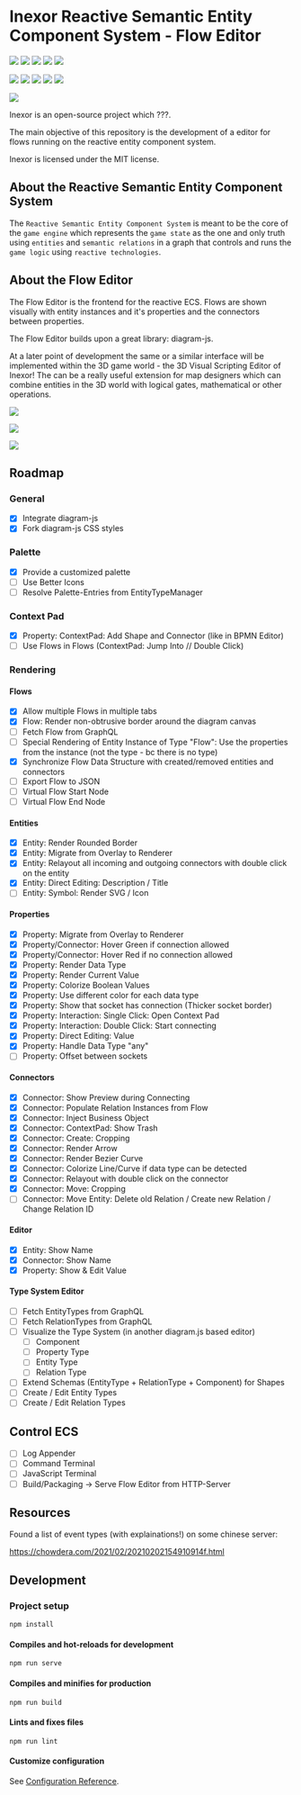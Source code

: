 # Inexor Reactive Semantic Entity Component System - Flow Editor

[<img src="https://img.shields.io/badge/Language-Rust-brightgreen">]()
[<img src="https://img.shields.io/badge/Platforms-Linux%20%26%20Windows-brightgreen">]()
[<img src="https://img.shields.io/github/workflow/status/aschaeffer/rust-ecs-ui/inexor-ecs-flow-editor">](https://github.com/aschaeffer/rust-ecs-ui/actions?query=workflow%3Ainexor-ecs-flow-editor)
[<img src="https://img.shields.io/github/license/aschaeffer/rust-ecs-ui">](https://github.com/aschaeffer/rust-ecs-ui/blob/main/LICENSE)
[<img src="https://img.shields.io/discord/698219248954376256?logo=discord">](https://discord.com/invite/acUW8k7)

[<img src="https://img.shields.io/github/contributors/aschaeffer/rust-ecs-ui">]()
[<img src="https://img.shields.io/github/downloads/aschaeffer/rust-ecs-ui/total?color=brightgreen">]()
[<img src="https://img.shields.io/github/last-commit/aschaeffer/rust-ecs-ui">]()
[<img src="https://img.shields.io/github/issues/aschaeffer/rust-ecs-ui">]()
[<img src="https://img.shields.io/github/languages/code-size/aschaeffer/rust-ecs-ui">]()

[<img src="https://raw.githubusercontent.com/aschaeffer/rust-ecs-ui/master/public/assets/inexor_2.png">]()

Inexor is an open-source project which ???.

The main objective of this repository is the development of a editor for flows running on the reactive entity component system.

Inexor is licensed under the MIT license.

## About the Reactive Semantic Entity Component System

The `Reactive Semantic Entity Component System` is meant to be the core of the `game engine` which represents the
`game state` as the one and only truth using `entities` and `semantic relations` in a graph that controls and runs
the `game logic` using `reactive technologies`.

## About the Flow Editor

The Flow Editor is the frontend for the reactive ECS. Flows are shown visually with entity instances and it's
properties and the connectors between properties.

The Flow Editor builds upon a great library: diagram-js.

At a later point of development the same or a similar interface will be implemented within the 3D game world - 
the 3D Visual Scripting Editor of Inexor! The can be a really useful extension for map designers which can
combine entities in the 3D world with logical gates, mathematical or other operations.

[<img src="https://raw.githubusercontent.com/aschaeffer/rust-ecs-ui/master/docs/screenshots/1.png">]()

[<img src="https://raw.githubusercontent.com/aschaeffer/rust-ecs-ui/master/docs/screenshots/2.png">]()

[<img src="https://raw.githubusercontent.com/aschaeffer/rust-ecs-ui/master/docs/screenshots/3.png">]()


## Roadmap

### General

- [x] Integrate diagram-js
- [x] Fork diagram-js CSS styles

### Palette

- [x] Provide a customized palette
- [ ] Use Better Icons
- [ ] Resolve Palette-Entries from EntityTypeManager

### Context Pad

- [x] Property: ContextPad: Add Shape and Connector (like in BPMN Editor)
- [ ] Use Flows in Flows (ContextPad: Jump Into // Double Click)

### Rendering

#### Flows

- [x] Allow multiple Flows in multiple tabs
- [x] Flow: Render non-obtrusive border around the diagram canvas
- [ ] Fetch Flow from GraphQL
- [ ] Special Rendering of Entity Instance of Type "Flow": Use the properties from the instance (not the type - bc there is no type)
- [x] Synchronize Flow Data Structure with created/removed entities and connectors
- [ ] Export Flow to JSON
- [ ] Virtual Flow Start Node
- [ ] Virtual Flow End Node

#### Entities

- [x] Entity: Render Rounded Border
- [x] Entity: Migrate from Overlay to Renderer
- [x] Entity: Relayout all incoming and outgoing connectors with double click on the entity
- [x] Entity: Direct Editing: Description / Title
- [ ] Entity: Symbol: Render SVG / Icon

#### Properties

- [x] Property: Migrate from Overlay to Renderer
- [x] Property/Connector: Hover Green if connection allowed
- [x] Property/Connector: Hover Red if no connection allowed
- [x] Property: Render Data Type
- [x] Property: Render Current Value
- [x] Property: Colorize Boolean Values
- [x] Property: Use different color for each data type
- [x] Property: Show that socket has connection (Thicker socket border)
- [x] Property: Interaction: Single Click: Open Context Pad
- [x] Property: Interaction: Double Click: Start connecting
- [x] Property: Direct Editing: Value
- [x] Property: Handle Data Type "any"
- [ ] Property: Offset between sockets

#### Connectors

- [x] Connector: Show Preview during Connecting
- [x] Connector: Populate Relation Instances from Flow
- [x] Connector: Inject Business Object
- [x] Connector: ContextPad: Show Trash
- [x] Connector: Create: Cropping
- [x] Connector: Render Arrow
- [x] Connector: Render Bezier Curve
- [x] Connector: Colorize Line/Curve if data type can be detected
- [x] Connector: Relayout with double click on the connector
- [x] Connector: Move: Cropping
- [ ] Connector: Move Entity: Delete old Relation / Create new Relation / Change Relation ID

#### Editor

- [x] Entity: Show Name
- [x] Connector: Show Name
- [x] Property: Show & Edit Value

#### Type System Editor

- [ ] Fetch EntityTypes from GraphQL
- [ ] Fetch RelationTypes from GraphQL
- [ ] Visualize the Type System (in another diagram.js based editor)
  - [ ] Component
  - [ ] Property Type
  - [ ] Entity Type
  - [ ] Relation Type
- [ ] Extend Schemas (EntityType + RelationType + Component) for Shapes
- [ ] Create / Edit Entity Types
- [ ] Create / Edit Relation Types

## Control ECS

- [ ] Log Appender
- [ ] Command Terminal
- [ ] JavaScript Terminal
- [ ] Build/Packaging -> Serve Flow Editor from HTTP-Server

## Resources

Found a list of event types (with explainations!) on some chinese server:

https://chowdera.com/2021/02/20210202154910914f.html

## Development

### Project setup
```
npm install
```

#### Compiles and hot-reloads for development
```
npm run serve
```

#### Compiles and minifies for production
```
npm run build
```

#### Lints and fixes files
```
npm run lint
```

#### Customize configuration
See [Configuration Reference](https://cli.vuejs.org/config/).
